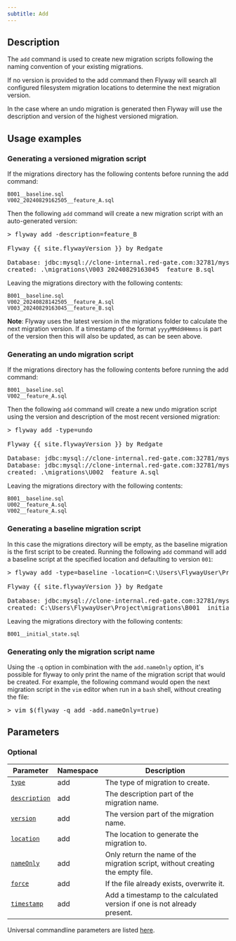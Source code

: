 ```yaml
---
subtitle: Add
---
```


## Description

The `add` command is used to create new migration scripts following the naming convention of your existing migrations.

If no version is provided to the add command then Flyway will search all configured filesystem migration locations to determine the next migration version.

In the case where an undo migration is generated then Flyway will use the description and version of the highest versioned migration.

## Usage examples

### Generating a versioned migration script

If the migrations directory has the following contents before running the add command:
```
B001__baseline.sql
V002_20240829162505__feature_A.sql
```
Then the following `add` command will create a new migration script with an auto-generated version:
<pre class="console">&gt; flyway add -description=feature_B

Flyway {{ site.flywayVersion }} by Redgate

Database: jdbc:mysql://clone-internal.red-gate.com:32781/mysql (MySQL 8.0)
created: .\migrations\V003_20240829163045__feature_B.sql
</pre>

Leaving the migrations directory with the following contents:
```
B001__baseline.sql
V002_20240828142505__feature_A.sql
V003_20240829163045__feature_B.sql
```

**Note**: Flyway uses the latest version in the migrations folder to calculate the next migration version.
If a timestamp of the format `yyyyMMddHHmmss` is part of the version then this will also be updated, as can be seen above.

### Generating an undo migration script

If the migrations directory has the following contents before running the add command:
```
B001__baseline.sql
V002__feature_A.sql
```
Then the following `add` command will create a new undo migration script using the version and description of the most recent versioned migration:
<pre class="console">&gt; flyway add -type=undo

Flyway {{ site.flywayVersion }} by Redgate

Database: jdbc:mysql://clone-internal.red-gate.com:32781/mysql (MySQL 8.0)
Database: jdbc:mysql://clone-internal.red-gate.com:32781/mysql (MySQL 8.0)
created: .\migrations\U002__feature_A.sql
</pre>

Leaving the migrations directory with the following contents:
```
B001__baseline.sql
U002__feature_A.sql
V002__feature_A.sql
```

### Generating a baseline migration script

In this case the migrations directory will be empty, as the baseline migration is the first script to be created.
Running the following `add` command will add a baseline script at the specified location and defaulting to version `001`:
<pre class="console">&gt; flyway add -type=baseline -location=C:\Users\FlywayUser\Project\migrations\ -description=initial_state

Flyway {{ site.flywayVersion }} by Redgate

Database: jdbc:mysql://clone-internal.red-gate.com:32781/mysql (MySQL 8.0)
created: C:\Users\FlywayUser\Project\migrations\B001__initial_state.sql
</pre>

Leaving the migrations directory with the following contents:
```
B001__initial_state.sql
```

### Generating only the migration script name

Using the `-q` option in combination with the `add.nameOnly` option, it's possible for flyway to only print the name of the migration script that would be created.
For example, the following command would open the next migration script in the `vim` editor when run in a `bash` shell, without creating the file:
<pre class="console">&gt; vim $(flyway -q add -add.nameOnly=true)</pre>

## Parameters

### Optional

| Parameter                                                                                                        | Namespace | Description                                                                    |
|------------------------------------------------------------------------------------------------------------------|-----------|--------------------------------------------------------------------------------|
| [`type`](<Configuration/Flyway Namespace/Flyway Add Namespace/Flyway Add Type Setting>)               | add       | The type of migration to create.                                               |
| [`description`](<Configuration/Flyway Namespace/Flyway Add Namespace/Flyway Add Description Setting>) | add       | The description part of the migration name.                                    |
| [`version`](<Configuration/Flyway Namespace/Flyway Add Namespace/Flyway Add Version Setting>)         | add       | The version part of the migration name.                                        |
| [`location`](<Configuration/Flyway Namespace/Flyway Add Namespace/Flyway Add Location Setting>)       | add       | The location to generate the migration to.                                     |
| [`nameOnly`](<Configuration/Flyway Namespace/Flyway Add Namespace/Flyway Add name Only Setting>)      | add       | Only return the name of the migration script, without creating the empty file. |
| [`force`](<Configuration/Flyway Namespace/Flyway Add Namespace/Flyway Add Force Setting>)             | add       | If the file already exists, overwrite it.                                      |
| [`timestamp`](<Configuration/Flyway Namespace/Flyway Add Namespace/Flyway Add Timestamp Setting>)     | add       | Add a timestamp to the calculated version if one is not already present.       |

Universal commandline parameters are listed [here](<Command-line Parameters>).
